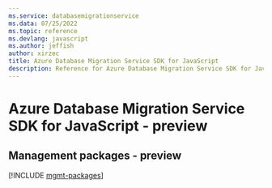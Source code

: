 ```yaml
---
ms.service: databasemigrationservice
ms.data: 07/25/2022
ms.topic: reference
ms.devlang: javascript
ms.author: jeffish
author: xirzec
title: Azure Database Migration Service SDK for JavaScript
description: Reference for Azure Database Migration Service SDK for JavaScript
---
```

# Azure Database Migration Service SDK for JavaScript - preview

## Management packages - preview
[!INCLUDE [mgmt-packages](database-migration-service-mgmt-index.md)]